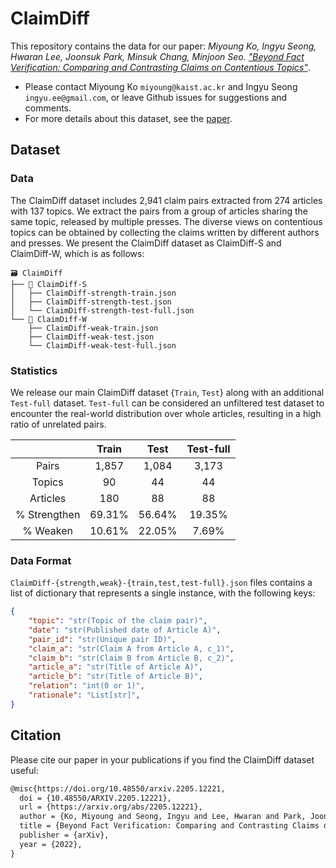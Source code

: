 # ClaimDiff

This repository contains the data for our paper: *Miyoung Ko, Ingyu Seong, Hwaran Lee, Joonsuk Park, Minsuk Chang, Minjoon Seo. ["Beyond Fact Verification: Comparing and Contrasting Claims on Contentious Topics"](https://arxiv.org/abs/2205.12221)*.

- Please contact Miyoung Ko `miyoung@kaist.ac.kr` and Ingyu Seong `ingyu.ee@gmail.com`, or leave Github issues for suggestions and comments.
- For more details about this dataset, see the [paper](https://arxiv.org/abs/2205.12221).

## Dataset

### Data

The ClaimDiff dataset includes 2,941 claim pairs extracted from 274 articles with 137 topics. We extract the pairs from a group of articles sharing the same topic, released by multiple presses. The diverse views on contentious topics can be obtained by collecting the claims written by different authors and presses. We present the ClaimDiff dataset as ClaimDiff-S and ClaimDiff-W, which is as follows:

```
🗃 ClaimDiff
├── 📁 ClaimDiff-S
│   ├── ClaimDiff-strength-train.json
│   ├── ClaimDiff-strength-test.json
│   └── ClaimDiff-strength-test-full.json
└── 📁 ClaimDiff-W
    ├── ClaimDiff-weak-train.json
    ├── ClaimDiff-weak-test.json
    └── ClaimDiff-weak-test-full.json
```

### Statistics
We release our main ClaimDiff dataset {`Train`, `Test`} along with an additional `Test-full` dataset. `Test-full` can be considered an unfiltered test dataset to encounter the real-world distribution over whole articles, resulting in a high ratio of unrelated pairs.


|              |  Train |  Test  | Test-full |
|:------------:|:------:|:------:|:---------:|
|     Pairs    |  1,857 |  1,084 |   3,173   |
|    Topics    |   90   |   44   |     44    |
|   Articles   |   180  |   88   |     88    |
| % Strengthen | 69.31% | 56.64% |   19.35%  |
|   % Weaken   | 10.61% | 22.05% |   7.69%   |

### Data Format

`ClaimDiff-{strength,weak}-{train,test,test-full}.json` files contains a list of dictionary that represents a single instance, with the following keys:

```json
{
	"topic": "str(Topic of the claim pair)",
	"date": "str(Published date of Article A)",
	"pair_id": "str(Unique pair ID)",
	"claim_a": "str(Claim A from Article A, c_1)",
	"claim_b": "str(Claim B from Article B, c_2)",
	"article_a": "str(Title of Article A)",
	"article_b": "str(Title of Article B)",
	"relation": "int(0 or 1)",
	"rationale": "List[str]",
}
```


## Citation


Please cite our paper in your publications if you find the ClaimDiff dataset useful:

```latex
@misc{https://doi.org/10.48550/arxiv.2205.12221,
  doi = {10.48550/ARXIV.2205.12221},  
  url = {https://arxiv.org/abs/2205.12221}, 
  author = {Ko, Miyoung and Seong, Ingyu and Lee, Hwaran and Park, Joonsuk and Chang, Minsuk and Seo, Minjoon},
  title = {Beyond Fact Verification: Comparing and Contrasting Claims on Contentious Topics}, 
  publisher = {arXiv},
  year = {2022},
}
```

